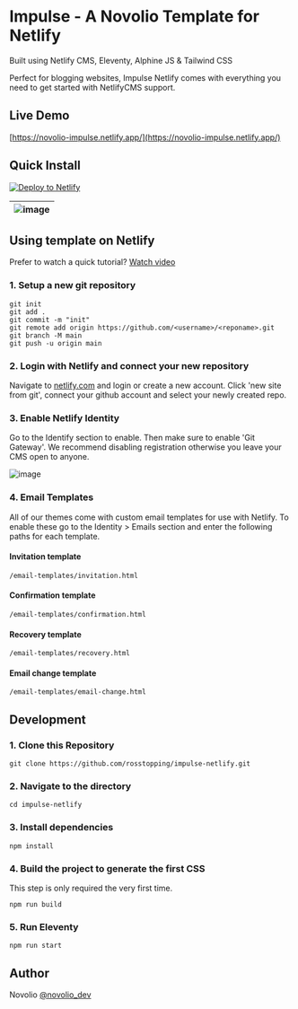 # Impulse - A Novolio Template for Netlify

Built using Netlify CMS, Eleventy, Alphine JS & Tailwind CSS

Perfect for blogging websites, Impulse Netlify comes with everything you need to get started with NetlifyCMS support.

## Live Demo

[https://novolio-impulse.netlify.app/](https://novolio-impulse.netlify.app/)

## Quick Install

<a href="https://app.netlify.com/start/deploy?repository=https://github.com/xxilabs/rickyandseaira.com&amp;stack=cms"><img src="https://www.netlify.com/img/deploy/button.svg" alt="Deploy to Netlify" /></a>


| ![image](https://novolio.dev/images/themes/impulse/preview.png) |
| ------------------------------------------------------------------------------------------------------------- |

## Using template on Netlify

Prefer to watch a quick tutorial? [Watch video](https://www.youtube.com/watch?v=b3R7Ca1saJI)

### 1\. Setup a new git repository

```
git init
git add .
git commit -m "init"
git remote add origin https://github.com/<username>/<reponame>.git
git branch -M main
git push -u origin main
```

### 2\. Login with Netlify and connect your new repository

Navigate to [netlify.com](https://netlify.com) and login or create a new account. Click 'new site from git', connect your github account and select your newly created repo.

### 3\. Enable Netlify Identity

Go to the Identify section to enable. Then make sure to enable 'Git Gateway'. We recommend disabling registration otherwise you leave your CMS open to anyone.

![image](https://novolio.dev/images/git-gateway.png)

### 4\. Email Templates
All of our themes come with custom email templates for use with Netlify. To enable these go to the Identity > Emails section and enter the following paths for each template.

#### Invitation template
``` /email-templates/invitation.html ```

#### Confirmation template
``` /email-templates/confirmation.html ```

#### Recovery template
``` /email-templates/recovery.html ```

#### Email change template
``` /email-templates/email-change.html ```

## Development

### 1\. Clone this Repository

```
git clone https://github.com/rosstopping/impulse-netlify.git
```

### 2\. Navigate to the directory

```
cd impulse-netlify
```

### 3\. Install dependencies

```
npm install
```

### 4\. Build the project to generate the first CSS

This step is only required the very first time.

```
npm run build
```

### 5\. Run Eleventy

```
npm run start
```

## Author

Novolio [@novolio_dev](https://novolio.dev/)
